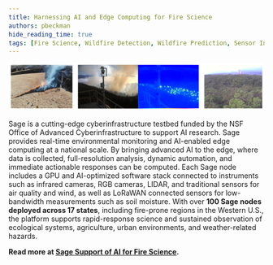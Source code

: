 ```yaml
---
title: Harnessing AI and Edge Computing for Fire Science
authors: pbeckman
hide_reading_time: true
tags: [Fire Science, Wildfire Detection, Wildfire Prediction, Sensor Integration, Hazard AI]
---
```


![KONZA prescribed burn, thermal cameras of fire, and volcanic activity](./img/fire-science/fire.png)

Sage is a cutting-edge cyberinfrastructure testbed funded by the NSF Office of Advanced Cyberinfrastructure to support AI research. Sage provides real-time environmental monitoring and AI-enabled edge computing at a national scale. By bringing advanced AI to the edge, where data is collected, full-resolution analysis, dynamic automation, and immediate actionable responses can be computed. Each Sage node includes a GPU and AI-optimized software stack connected to instruments such as infrared cameras, RGB cameras, LIDAR, and traditional sensors for air quality and wind, as well as LoRaWAN connected sensors for low-bandwidth measurements such as soil moisture. With over **100 Sage nodes deployed across 17 states**, including fire-prone regions in the Western U.S., the platform supports rapid-response science and sustained observation of ecological systems, agriculture, urban environments, and weather-related hazards.

**Read more at [Sage Support of AI for Fire Science](/fire).**




